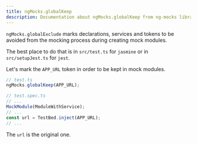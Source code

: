 ```yaml
---
title: ngMocks.globalKeep
description: Documentation about ngMocks.globalKeep from ng-mocks library
---
```


`ngMocks.globalExclude` marks declarations, services and tokens to be avoided from the mocking process during creating mock modules.

The best place to do that is in `src/test.ts` for `jasmine` or in `src/setupJest.ts` for `jest`.

Let's mark the `APP_URL` token in order to be kept in mock modules.

```ts
// test.ts
ngMocks.globalKeep(APP_URL);
```

```ts
// test.spec.ts
// ...
MockModule(ModuleWithService);
// ...
const url = TestBed.inject(APP_URL);
// ...
```

The `url` is the original one.
